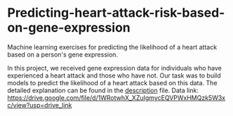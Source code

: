 # Predicting-heart-attack-risk-based-on-gene-expression
Machine learning exercises for predicting the likelihood of a heart attack based on a person's gene expression.

In this project, we received gene expression data for individuals who have experienced a heart attack and those who have not. Our task was to build models to predict the likelihood of a heart attack based on this data. The detailed explanation can be found in the [description](https://github.com/Feygi-Hartman/Predicting-heart-attack-risk-based-on-gene-expression/blob/main/description.docx) file.
Data link: https://drive.google.com/file/d/1WRotwhX_XZuIgmycEQVPWxHMQzk5W3xc/view?usp=drive_link

